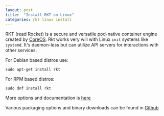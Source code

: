 ```yaml
---
layout: post
title:  "Install RKT on Linux"
categories: rkt linux install
---
```


RKT (read Rocket) is a secure and versatile pod-native container engine created by [CoreOS](https://github.com/rkt/rkt). Rkt works very will with Linux `init` systems like `systemd`. It's daemon-less but can utilize API servers for interactions with other services.

For Debian based distros use:

    sudo apt-get install rkt

For RPM based distros:

    sudo dnf install rkt

More options and documentation is [here](https://github.com/rkt/rkt/blob/master/Documentation/distributions.md)

Various packaging options and binary downloads can be found in [Github](https://github.com/rkt/rkt/releases)

